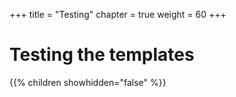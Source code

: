 +++
title = "Testing"
chapter = true
weight = 60
+++

# Testing the templates

{{% children showhidden="false" %}}


